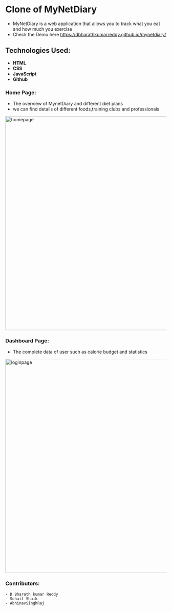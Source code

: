 # Clone of MyNetDiary
 - MyNetDiary is a web application that allows you to track what you eat and how much you exercise
 - Check the Demo here https://dbharathkumarreddy.github.io/mynetdiary/
 ## Technologies Used:
 
- **HTML**
- **CSS**
- **JavaScript**
- **Github**


### Home Page:
- The overview of MynetDiary and different diet plans
- we can find details of different foods,training clubs and professionals
<img width="669" alt="homepage" src = "https://github.com/DBharathkumarReddy/magnesium/blob/main/Screenshot%20(550).png?raw=true"/>



### Dashboard Page:
- The complete data of user such as calorie budget and statistics
<img width="669" alt ="loginpage" src = "https://github.com/DBharathkumarReddy/magnesium/blob/main/Screenshot%20(551).png?raw=true"/>

### Contributors:
    - D Bharath kumar Reddy
    - Sohail Shaik
    - AbhinavSinghRaj
